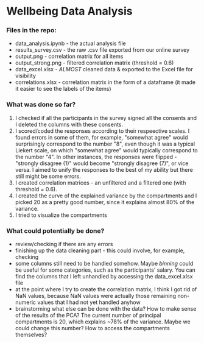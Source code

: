 # Wellbeing Data Analysis
 
### Files in the repo:
- data_analysis.ipynb - the actual analysis file
- results_survey.csv - the raw .csv file exported from our online survey
- output.png - correlation matrix for all items
- output_strong.png - filtered correlation matrix (threshold = 0.6)
- data_excel.xlsx - *ALMOST* cleaned data & exported to the Excel file for visibility
- correlations.xlsx - correlation matrix in the form of a dataframe (it made it easier to see the labels of the items)

### What was done so far?
1. I checked if all the participants in the survey signed all the consents and I deleted the columns with these consents.
2. I scored/coded the responses according to their respeective scales. I found errors in some of them, for example, "somewhat agree" would surprisingly correspond to the number "8", even though it was a typical Liekert scale, on which "somewhat agree" would typically correspond to the number "4". In other instances, the responses were flipped - "strongly disagree (1)" would become "strongly disagree (7)", or vice versa. I aimed to unify the responses to the best of my ability but there still might be some errors.
3. I created correlation matrices - an unfiltered and a filtered one (with threshold = 0.6).
4. I created the curve of the explained variance by the compartments and I picked 20 as a pretty good number, since it explains almost 80% of the variance.
5. I tried to visualize the compartments

### What could potentially be done?
- review/checking if there are any errors
- finishing up the data cleaning part - this could involve, for example, checking
- some columns still need to be handled somehow. Maybe *binning* could be useful for some categories, such as the participants' salary. You can find the columns that I left unhandled by accessing the data_excel.xlsx file
- at the point where I try to create the correlation matrix, I think I got rid of NaN values, because NaN values were actually those remaining non-numeric values that I had not yet handled anyhow
- brainstorming what else can be done with the data? How to make sense of the results of the PCA? The current number of principal compartments is 20, which explains ~78% of the variance. Maybe we could change this number? How to access the compartments themselves?
